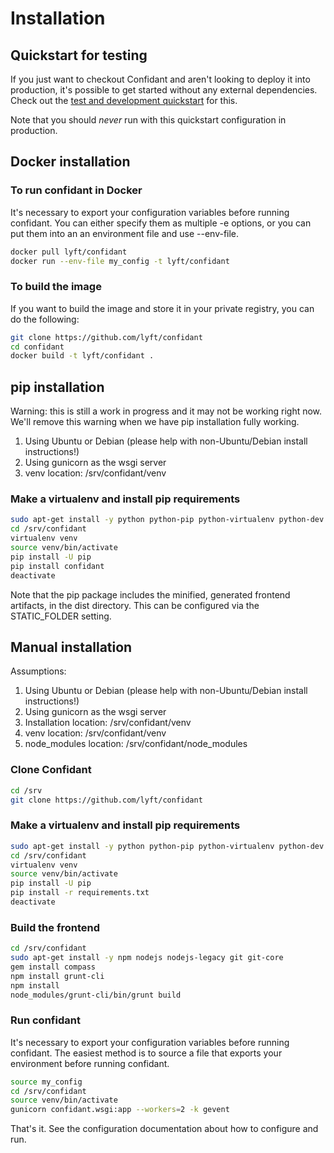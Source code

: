 # Installation
## Quickstart for testing

If you just want to checkout Confidant and aren't looking to deploy it into
production, it's possible to get started without any external dependencies.
Check out the [test and development quickstart](../../advanced/contributing/#quickstart-for-testing-or-development)
for this.

Note that you should _never_ run with this quickstart configuration in production.

## Docker installation

### To run confidant in Docker

It's necessary to export your configuration variables before running confidant.
You can either specify them as multiple -e options, or you can put them into an
an environment file and use --env-file.

```bash
docker pull lyft/confidant
docker run --env-file my_config -t lyft/confidant
```

### To build the image

If you want to build the image and store it in your private registry, you can
do the following:

```bash
git clone https://github.com/lyft/confidant
cd confidant
docker build -t lyft/confidant .
```

## pip installation

Warning: this is still a work in progress and it may not be working right now.
We'll remove this warning when we have pip installation fully working.

1. Using Ubuntu or Debian (please help with non-Ubuntu/Debian install
   instructions!)
1. Using gunicorn as the wsgi server
1. venv location: /srv/confidant/venv

### Make a virtualenv and install pip requirements

```bash
sudo apt-get install -y python python-pip python-virtualenv python-dev build-essential libffi-dev libxml2-dev libxmlsec1-dev
cd /srv/confidant
virtualenv venv
source venv/bin/activate
pip install -U pip
pip install confidant
deactivate
```

Note that the pip package includes the minified, generated frontend artifacts,
in the dist directory. This can be configured via the STATIC_FOLDER setting.

## Manual installation

Assumptions:

1. Using Ubuntu or Debian (please help with non-Ubuntu/Debian install
   instructions!)
1. Using gunicorn as the wsgi server
1. Installation location: /srv/confidant/venv
1. venv location: /srv/confidant/venv
1. node\_modules location: /srv/confidant/node\_modules

### Clone Confidant

```bash
cd /srv
git clone https://github.com/lyft/confidant
```

### Make a virtualenv and install pip requirements

```bash
sudo apt-get install -y python python-pip python-virtualenv python-dev build-essential libffi-dev libxml2-dev libxmlsec1-dev
cd /srv/confidant
virtualenv venv
source venv/bin/activate
pip install -U pip
pip install -r requirements.txt
deactivate
```

### Build the frontend

```bash
cd /srv/confidant
sudo apt-get install -y npm nodejs nodejs-legacy git git-core
gem install compass
npm install grunt-cli
npm install
node_modules/grunt-cli/bin/grunt build
```

### Run confidant

It's necessary to export your configuration variables before running confidant.
The easiest method is to source a file that exports your environment before
running confidant.

```bash
source my_config
cd /srv/confidant
source venv/bin/activate
gunicorn confidant.wsgi:app --workers=2 -k gevent
```

That's it. See the configuration documentation about how to configure and run.

